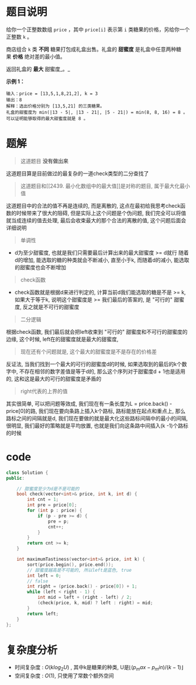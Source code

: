 # 题目说明

给你一个正整数数组 `price` ，其中 `price[i]` 表示第 `i` 类糖果的价格，另给你一个正整数 `k` 。

商店组合 `k` 类 **不同** 糖果打包成礼盒出售。礼盒的 **甜蜜度** 是礼盒中任意两种糖果 **价格** 绝对差的最小值。

返回礼盒的 **最大** 甜蜜度_。_

**示例 1：**

```
输入：price = [13,5,1,8,21,2], k = 3
输出：8
解释：选出价格分别为 [13,5,21] 的三类糖果。
礼盒的甜蜜度为 min(|13 - 5|, |13 - 21|, |5 - 21|) = min(8, 8, 16) = 8 。
可以证明能够取得的最大甜蜜度就是 8 。
```

# 题解

> 这道题目 **没有做出来**

这道题目算是目前做过的最复杂的一道check类型的二分查找了

> 这道题目和[[2439. 最小化数组中的最大值]]是对称的题目, 属于最大化最小值

这道题目中的合法的值不再是连续的, 而是离散的, 这点在最初给我思考check函数的时候带来了很大的阻碍, 但是实际上这个问题是个伪问题, 我们完全可以将值就当成连续的值去处理, 最后会收束最大的那个合法的离散的值, 这个问题后面会详细说明

> 单调性

- d为至少甜蜜度, 也就是我们只需要最后计算出来的最大甜蜜度 >= d就行
随着d的增加, 能选取的糖的种类就会不断减小, 直至小于k, 而随着d的减小, 能选取的甜蜜度也会不断增加

> check函数

- check函数就是根据d来进行判定的, 计算当前d我们能选取的糖是不是 >= k, 如果大于等于k, 说明这个甜蜜度是 >= 我们最后的答案的, 是 "可行的" 甜蜜度, 反之就是不可行的甜蜜度

> 二分逻辑

根据check函数, 我们最后就会把left收束到 "可行的" 甜蜜度和不可行的甜蜜度的边缘, 这个时候, left在的甜蜜度就是最大的甜蜜度, 

> 现在还有个问题就是, 这个最大的甜蜜度是不是存在的价格差

反证法,  当我们找到一个最大的可行的甜蜜度d的时候, 如果选取到的最后的k个数字中, 不存在相邻的数字差值是等于d的, 那么这个序列对于甜蜜度d + 1也是适用的, 这和这是最大的可行的甜蜜度是矛盾的

> right代表的上界的值

其实很简单, 可以把问题等效成, 我们现在有一条长度为L = price.back() - price\[0]的路, 我们现在要向条路上插入k个路标, 路标能放在起点和重点上, 那么路标之间的间隔就是d, 我们现在要做的就是最大化这些路标间隔中的最小的间隔, 很明显, 我们最好的策略就是平均放置, 也就是我们向这条路中间插入(k -1)个路标的时候

# code

```cpp
class Solution {
public:

    // 甜蜜度至少为d是不是可能的
    bool check(vector<int>& price, int k, int d) {
        int cnt = 1;
        int pre = price[0];
        for (int p : price) {
            if (p - pre >= d) {
                pre = p;
                cnt++;
            }
        }
        return cnt >= k;
    }

    int maximumTastiness(vector<int>& price, int k) {
        sort(price.begin(), price.end());
        // 甜蜜度越高是不可能的, 所以left是蓝色, true
        int left = 0;
        // false
        int right = (price.back() - price[0]) + 1;
        while (left < right - 1) {
            int mid = left + (right - left) / 2;
            (check(price, k, mid) ? left : right) = mid;
        }
        return left;
    }
};
```

# 复杂度分析

- 时间复杂度 : $O(klog_2U)$ , 其中k是糖果的种类, U是$\lfloor (p_max - p_min) / (k - 1) \rfloor$
- 空间复杂度 : $O(1)$, 只使用了常数个额外空间